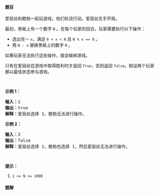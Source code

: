 #### 题目
<p>爱丽丝和鲍勃一起玩游戏，他们轮流行动。爱丽丝先手开局。</p>

<p>最初，黑板上有一个数字&nbsp;<code>N</code>&nbsp;。在每个玩家的回合，玩家需要执行以下操作：</p>

<ul>
	<li>选出任一&nbsp;<code>x</code>，满足&nbsp;<code>0 &lt; x &lt; N</code> 且&nbsp;<code>N % x == 0</code>&nbsp;。</li>
	<li>用 <code>N - x</code>&nbsp;替换黑板上的数字 <code>N</code> 。</li>
</ul>

<p>如果玩家无法执行这些操作，就会输掉游戏。</p>

<p>只有在爱丽丝在游戏中取得胜利时才返回&nbsp;<code>True</code>，否则返回 <code>false</code>。假设两个玩家都以最佳状态参与游戏。</p>

<p>&nbsp;</p>

<ol>
</ol>

<p><strong>示例 1：</strong></p>

<pre><strong>输入：</strong>2
<strong>输出：</strong>true
<strong>解释：</strong>爱丽丝选择 1，鲍勃无法进行操作。
</pre>

<p><strong>示例 2：</strong></p>

<pre><strong>输入：</strong>3
<strong>输出：</strong>false
<strong>解释：</strong>爱丽丝选择 1，鲍勃也选择 1，然后爱丽丝无法进行操作。
</pre>

<p>&nbsp;</p>

<p><strong>提示：</strong></p>

<ol>
	<li><code>1 &lt;= N &lt;= 1000</code></li>
</ol>


 #### 题解